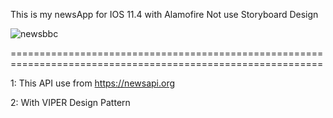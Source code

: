 This is my newsApp for IOS 11.4 with Alamofire
Not use Storyboard Design


![newsbbc](https://user-images.githubusercontent.com/25927071/42618283-4085a7a8-85d4-11e8-8ffa-82c67613b778.png)

============================================================================================================

1: This API use from https://newsapi.org

2:  With VIPER Design Pattern
